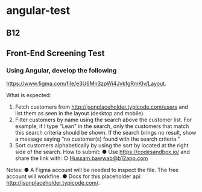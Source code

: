# angular-test

## B12
## Front-End Screening Test

### Using Angular, develop the following
https://www.figma.com/file/e3U6Mn3zpWi4JvkfgRmKlv/Layout.

What is expected:
1. Fetch customers from http://jsonplaceholder.typicode.com/users and list them as seen in
the layout (desktop and mobile).
2. Filter customers by name using the search above the customer list. For example, if I type
"Lean" in the search, only the customers that match this search criteria should be shown.
If the search brings no result, show a message saying “no customer(s) found with the
search criteria.”
3. Sort customers alphabetically by using the sort by located at the right side of the search.
How to submit:
● Use https://codesandbox.io/ and share the link with:
○ Hussam.bawwab@b12app.com

Notes:
● A Figma account will be needed to inspect the file. The free account will workfine.
● Docs for this placeholder api: http://jsonplaceholder.typicode.com/.
